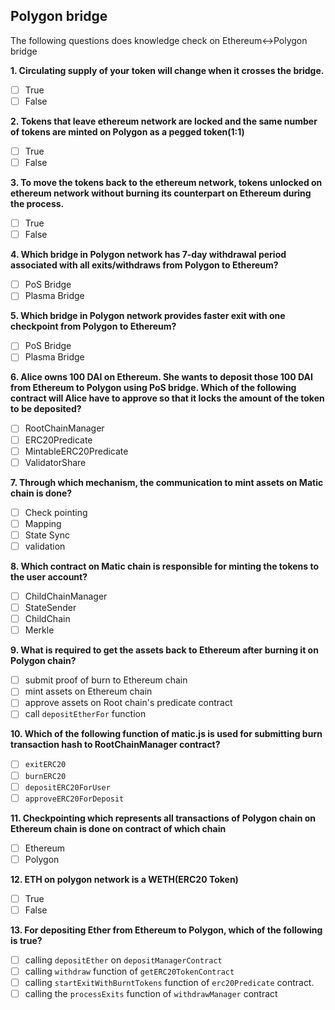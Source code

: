 ## Polygon bridge
The following questions does knowledge check on Ethereum↔Polygon bridge

**1. Circulating supply of your token will change when it crosses the bridge.**
- [ ] True
- [ ] False

**2. Tokens that leave ethereum network are locked and the same number of tokens are minted on Polygon as a pegged token(1:1)**
- [ ] True
- [ ] False

**3. To move the tokens back to the ethereum network, tokens  unlocked on ethereum network without burning its counterpart on Ethereum during the process.**
- [ ] True
- [ ] False

**4. Which bridge in Polygon network has 7-day withdrawal period associated with all exits/withdraws from Polygon to Ethereum?**
- [ ] PoS Bridge
- [ ] Plasma Bridge

**5. Which bridge in Polygon network provides faster exit with one checkpoint from Polygon to Ethereum?**
- [ ] PoS Bridge
- [ ] Plasma Bridge

**6. Alice owns 100 DAI on Ethereum. She wants to deposit those 100 DAI from Ethereum to Polygon using PoS bridge. Which of the following contract will Alice have to approve so that it locks the amount of the token to be deposited?**
- [ ] RootChainManager 
- [ ] ERC20Predicate
- [ ] MintableERC20Predicate
- [ ] ValidatorShare

**7. Through which mechanism, the communication to mint assets on Matic chain is done?**
- [ ] Check pointing
- [ ] Mapping
- [ ] State Sync
- [ ] validation

**8. Which contract on Matic chain is responsible for minting the tokens to the user account?**
- [ ] ChildChainManager
- [ ] StateSender
- [ ] ChildChain
- [ ] Merkle

**9. What is required to get the assets back to Ethereum after burning it on Polygon chain?**
- [ ] submit proof of burn to Ethereum chain
- [ ] mint assets on Ethereum chain
- [ ] approve assets on Root chain's predicate contract
- [ ] call `depositEtherFor` function

**10. Which of the following function of matic.js is used for submitting burn transaction hash to RootChainManager contract?**
- [ ] `exitERC20`
- [ ] `burnERC20`
- [ ] `depositERC20ForUser`
- [ ] `approveERC20ForDeposit`

**11. Checkpointing which represents all transactions of Polygon chain on Ethereum chain is done on contract of which chain**
- [ ] Ethereum
- [ ] Polygon

**12. ETH on polygon network is a WETH(ERC20 Token)**
- [ ] True
- [ ] False

**13. For depositing Ether from Ethereum to Polygon, which of the following is true?**
- [ ] calling `depositEther` on `depositManagerContract`
- [ ] calling `withdraw` function of `getERC20TokenContract`
- [ ] calling `startExitWithBurntTokens` function of `erc20Predicate` contract.
- [ ] calling the `processExits` function of `withdrawManager` contract